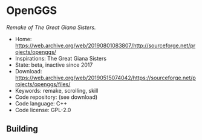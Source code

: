 # OpenGGS

_Remake of The Great Giana Sisters._

- Home: https://web.archive.org/web/20190801083807/http://sourceforge.net/projects/openggs/
- Inspirations: The Great Giana Sisters
- State: beta, inactive since 2017
- Download: https://web.archive.org/web/20190515074042/https://sourceforge.net/projects/openggs/files/
- Keywords: remake, scrolling, skill
- Code repository: (see download)
- Code language: C++
- Code license: GPL-2.0

## Building
